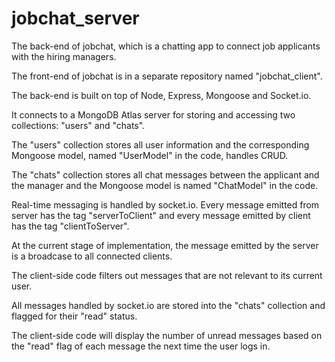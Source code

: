 # jobchat_server
The back-end of jobchat, which is a chatting app to connect job applicants with the hiring managers.

The front-end of jobchat is in a separate repository named "jobchat_client".

The back-end is built on top of Node, Express, Mongoose and Socket.io. 

It connects to a MongoDB Atlas server for storing and accessing two collections: "users" and "chats".

The "users" collection stores all user information and the corresponding Mongoose model, named "UserModel" in the code, handles CRUD.

The "chats" collection stores all chat messages between the applicant and the manager and the Mongoose model is named "ChatModel" in the code.

Real-time messaging is handled by socket.io. Every message emitted from server has the tag "serverToClient" and every message emitted by client has the tag "clientToServer".

At the current stage of implementation, the message emitted by the server is a broadcase to all connected clients.

The client-side code filters out messages that are not relevant to its current user.

All messages handled by socket.io are stored into the "chats" collection and flagged for their "read" status.

The client-side code will display the number of unread messages based on the "read" flag of each message the next time the user logs in.


